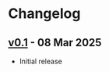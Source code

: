 # Changelog

## [v0.1][v0.1] - 08 Mar 2025

* Initial release

[v0.1]: https://github.com/gavv/md-authors/releases/tag/v0.1
